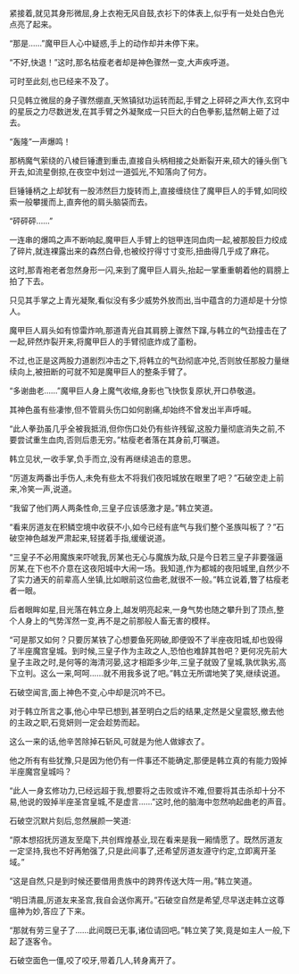 
紧接着,就见其身形微屈,身上衣袍无风自鼓,衣衫下的体表上,似乎有一处处白色光点亮了起来。

“那是……”魔甲巨人心中疑惑,手上的动作却并未停下来。

“不好,快退！”这时,那名枯瘦老者却是神色骤然一变,大声疾呼道。

可时至此刻,也已经来不及了。

只见韩立微屈的身子骤然绷直,天煞镇狱功运转而起,手臂之上砰砰之声大作,玄窍中的星辰之力尽数迸发,在其手臂之外凝聚成一只巨大的白色拳影,猛然朝上砸了过去。

“轰隆”一声爆鸣！

那柄魔气萦绕的八棱巨锤遭到重击,直接自头柄相接之处断裂开来,硕大的锤头倒飞开去,如流星倒掠,在夜空中划过一道弧光,不知落向了何方。

巨锤锤柄之上却犹有一股沛然巨力旋转而上,直接缠绕住了魔甲巨人的手臂,如同绞索一般攀援而上,直奔他的肩头脑袋而去。

“砰砰砰……”

一连串的爆鸣之声不断响起,魔甲巨人手臂上的铠甲连同血肉一起,被那股巨力绞成了碎片,就连裸露出来的森然白骨,也被绞拧得寸寸变形,扭曲得几乎成了麻花。

这时,那青袍老者忽然身形一闪,来到了魔甲巨人肩头,抬起一掌重重朝着他的肩膀上拍了下去。

只见其手掌之上青光凝聚,看似没有多少威势外放而出,当中蕴含的力道却是十分惊人。

魔甲巨人肩头如有惊雷炸响,那道青光自其肩膀上骤然下蹿,与韩立的气劲撞击在了一起,砰然炸裂开来,将魔甲巨人的手臂彻底炸成了齑粉。

不过,也正是这两股力道剧烈冲击之下,将韩立的气劲彻底冲兑,否则放任那股力量继续向上,被扭断的可就不知是魔甲巨人的整条手臂了。

“多谢曲老……”魔甲巨人身上魔气收缩,身影也飞快恢复原状,开口恭敬道。

其神色虽有些凄惨,但不管肩头伤口如何剧痛,却始终不曾发出半声呼喊。

“此人拳劲虽几乎全被我抵消,但你伤口处仍有些许残留,这股力量彻底消失之前,不要尝试重生血肉,否则后患无穷。”枯瘦老者落在其身前,叮嘱道。

韩立见状,一收手掌,负手而立,没有再继续追击的意思。

“厉道友两番出手伤人,未免有些太不将我们夜阳城放在眼里了吧？”石破空走上前来,冷笑一声,说道。

“我留了他们两人两条性命,三皇子应该感激才是。”韩立笑道。

“看来厉道友在积鳞空境中收获不小,如今已经有底气与我们整个圣族叫板了？”石破空神色越发严肃起来,轻搓着手指,缓缓说道。

“三皇子不必用魔族来吓唬我,厉某也无心与魔族为敌,只是今日若三皇子非要强逼厉某,在下也不介意在这夜阳城中大闹一场。我知道,作为都城的夜阳城里,自然少不了实力通天的前辈高人坐镇,比如眼前这位曲老,就很不一般。”韩立说着,瞥了枯瘦老者一眼。

后者眼眸如星,目光落在韩立身上,越发明亮起来,一身气势也随之攀升到了顶点,整个人身上的气势浑然一变,再不是之前那般人畜无害的模样。

“可是那又如何？只要厉某铁了心想要鱼死网破,即便毁不了半座夜阳城,却也毁得了半座魔宫皇城。到时候,三皇子作为主政之人,恐怕也难辞其咎吧？更何况先前大皇子主政之时,是何等的海清河晏,这才相距多少年,三皇子就毁了皇城,孰优孰劣,高下立判。这么一来,呵呵……就不用我多说了吧。”韩立无所谓地笑了笑,继续说道。

石破空闻言,面上神色不变,心中却是沉吟不已。

对于韩立所言之事,他心中早已想到,甚至明白之后的结果,定然是父皇震怒,撤去他的主政之职,石竞妍则一定会趁势而起。

这么一来的话,他辛苦除掉石斩风,可就是为他人做嫁衣了。

他之所有有些犹豫,只是因为他仍有一件事还不能确定,那便是韩立真的有能力毁掉半座魔宫皇城吗？

“此人一身玄修功力,已经远超于我,想要将之击败或许不难,但要将其击杀却十分不易,他说的毁掉半座圣宫皇城,不是虚言……”这时,他的脑海中忽然响起曲老的声音。

石破空沉默片刻后,忽然展颜一笑道:

“原本想招抚厉道友至麾下,共创辉煌基业,现在看来是我一厢情愿了。既然厉道友一定坚持,我也不好再勉强了,只是此间事了,还希望厉道友遵守约定,立即离开圣域。”

“这是自然,只是到时候还要借用贵族中的跨界传送大阵一用。”韩立笑道。

“明日清晨,厉道友来圣宫,我自会送你离开。”石破空自然是希望,尽早送走韩立这尊瘟神为妙,答应了下来。

“那就有劳三皇子了……此间既已无事,诸位请回吧。”韩立笑了笑,竟是如主人一般,下起了逐客令。

石破空面色一僵,咬了咬牙,带着几人,转身离开了。